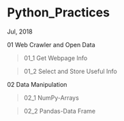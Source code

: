 # Python_Practices
Jul, 2018

01 Web Crawler and Open Data

  > 01_1 Get Webpage Info
  
  > 01_2 Select and Store Useful Info
  
02 Data Manipulation

  > 02_1 NumPy-Arrays
  
  > 02_2 Pandas-Data Frame
  
  
  
